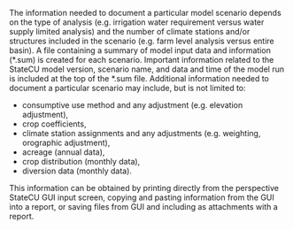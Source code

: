 The information needed to document a particular model scenario depends on the type of analysis (e.g. 
irrigation water requirement versus water supply limited analysis) and the number of climate stations 
and/or structures included in the scenario (e.g. farm level analysis versus entire basin).  A file containing 
a summary of model input data and information (*.sum) is created for each scenario.  Important information 
related to the StateCU model version, scenario name, and data and time of the model run is included at the 
top of the *.sum file.  Additional information needed to document a particular scenario may include, but is 
not limited to: 

* consumptive use method and any adjustment (e.g. elevation adjustment), 
* crop coefficients, 
* climate station assignments and any adjustments (e.g. weighting, orographic adjustment), 
* acreage (annual data),  
* crop distribution (monthly data), 
* diversion data (monthly data). 

This information can be obtained by printing directly from the perspective StateCU GUI input screen, 
copying and pasting information from the GUI into a report, or saving files from GUI and including as 
attachments with a report. 